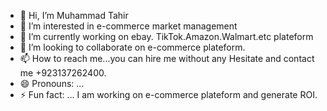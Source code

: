 - 👋 Hi, I’m Muhammad Tahir 
- 👀 I’m interested in e-commerce market management 
- 🌱 I’m currently working on ebay. TikTok.Amazon.Walmart.etc plateform
- 💞️ I’m looking to collaborate on e-commerce plateform.
- 📫 How to reach me...you can hire me without any Hesitate and contact me +923137262400.
- 😄 Pronouns: ... 
- ⚡ Fun fact: ... I am working on e-commerce plateform and generate ROI.

<!---
Tahir787/Tahir787 is a ✨ special ✨ repository because its `README.md` (@Tahir787) appears on your GitHub profile.
You can click the Preview link to take a look at your changes.
--->
